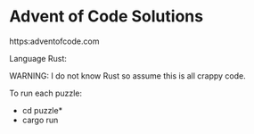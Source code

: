 # Advent of Code Solutions

https:adventofcode.com

Language Rust:

WARNING: I do not know Rust so assume this is all crappy code.

To run each puzzle:

* cd puzzle*
* cargo run


